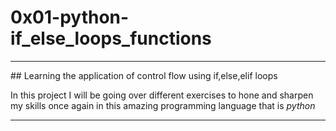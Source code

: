 # 0x01-python-if_else_loops_functions

<hr>
## Learning the application of control flow using if,else,elif loops

<p>In this project I will be going over different exercises to hone and sharpen my skills once again in this amazing programming language that is <em>python</em></p>
<hr>
